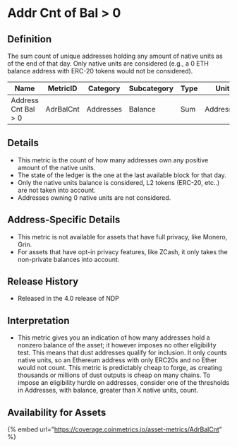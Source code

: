 # Addr Cnt of Bal > 0

## Definition

The sum count of unique addresses holding any amount of native units as of the end of that day. Only native units are considered (e.g., a 0 ETH balance address with ERC-20 tokens would not be considered).

| Name                | MetricID  | Category  | Subcategory | Type | Unit      | Interval |
| ------------------- | --------- | --------- | ----------- | ---- | --------- | -------- |
| Address Cnt Bal > 0 | AdrBalCnt | Addresses | Balance     | Sum  | Addresses | 1 day    |

## Details

* This metric is the count of how many addresses own any positive amount of the native units.
* The state of the ledger is the one at the last available block for that day.
* Only the native units balance is considered, L2 tokens (ERC-20, etc..) are not taken into account.
* Addresses owning 0 native units are not considered.

## Address-Specific Details

* This metric is not available for assets that have full privacy, like Monero, Grin.
* For assets that have opt-in privacy features, like ZCash, it only takes the non-private balances into account.

## Release History

* Released in the 4.0 release of NDP

## Interpretation

* This metric gives you an indication of how many addresses hold a nonzero balance of the asset; it however imposes no other eligibility test. This means that dust addresses qualify for inclusion. It only counts native units, so an Ethereum address with only ERC20s and no Ether would not count. This metric is predictably cheap to forge, as creating thousands or millions of dust outputs is cheap on many chains. To impose an eligibility hurdle on addresses, consider one of the thresholds in Addresses, with balance, greater than X native units, count.

## Availability for Assets

{% embed url="https://coverage.coinmetrics.io/asset-metrics/AdrBalCnt" %}

